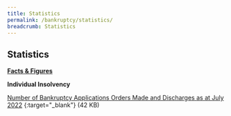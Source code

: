 ```yaml
---
title: Statistics
permalink: /bankruptcy/statistics/
breadcrumb: Statistics
---
```

Statistics
---

<u><b>Facts & Figures</b></u>

**Individual Insolvency**

[Number of Bankruptcy Applications Orders Made and Discharges as at July 2022](/files/(110822)NumberofBankruptcyApplicationsOrdersMadeandDischarges(July2022).pdf) {:target="\_blank"} (42 KB)
